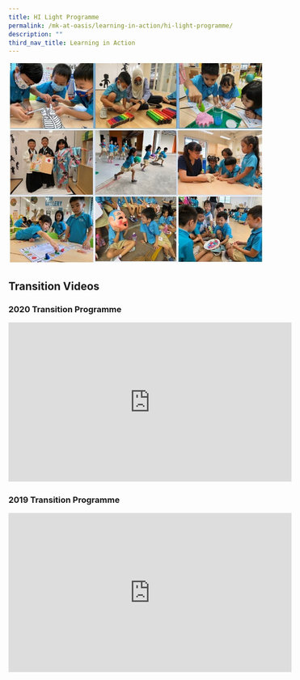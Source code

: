 ```yaml
---
title: HI Light Programme
permalink: /mk-at-oasis/learning-in-action/hi-light-programme/
description: ""
third_nav_title: Learning in Action
---
```

![](/images/photo%20collage%20hi-light.jpg)

## Transition Videos

### 2020 Transition Programme

<iframe width="560" height="315" src="https://www.youtube.com/embed/1lX4REoRVL4" title="YouTube video player" frameborder="0" allow="accelerometer; autoplay; clipboard-write; encrypted-media; gyroscope; picture-in-picture" allowfullscreen></iframe>

### 2019 Transition Programme

<iframe width="560" height="315" src="https://www.youtube.com/embed/CrLfDzH4OVM" title="YouTube video player" frameborder="0" allow="accelerometer; autoplay; clipboard-write; encrypted-media; gyroscope; picture-in-picture" allowfullscreen></iframe>
